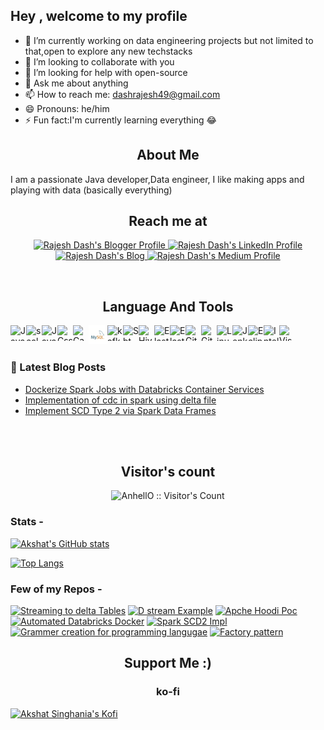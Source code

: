 ## Hey , welcome to my profile

- 🔭 I’m currently working on data engineering projects but not limited to that,open to explore any new techstacks
- 👯 I’m looking to collaborate with you
- 🤔 I’m looking for help with open-source
- 💬 Ask me about anything
- 📫 How to reach me: dashrajesh49@gmail.com
- 😄 Pronouns: he/him
- ⚡ Fun fact:I'm currently learning everything 😂

<h2 align="center">About Me</h2>

I am a passionate Java developer,Data engineer, I like making apps and playing with data (basically everything)

<h2 align="center">Reach me at</h2>

<p align="center">
  <a href="https://www.blogger.com/profile/15634381021427933250">
    <img src="https://www.vectorlogo.zone/logos/google/google-icon.svg" alt="Rajesh Dash's Blogger Profile" height="30" width="30">
  </a>

  <a href="https://www.linkedin.com/in/rajesh-kumar-dash-973b45119//">
    <img src="https://www.vectorlogo.zone/logos/linkedin/linkedin-icon.svg" alt="Rajesh Dash's LinkedIn Profile" height="30" width="30">
  </a>

  <a href="https://www.rajeshblogs.in/">
    <img src="https://www.vectorlogo.zone/logos/blogger/blogger-icon.svg" alt="Rajesh Dash's Blog" height="30" width="30">
  </a>
    <a href="https://rajeshblogs.medium.com/">
    <img src="https://www.vectorlogo.zone/logos/medium/medium-icon.svg" alt="Rajesh Dash's Medium Profile" height="30" width="30">
  </a>
</p>

<br />

<h2 align="center">Language And Tools</h2>

<img align="left" alt="Java" height="25" width="25" src="https://www.vectorlogo.zone/logos/java/java-icon.svg" />
<img align="left" alt="scala" height="25" width="25" src="https://www.vectorlogo.zone/logos/scala-lang/scala-lang-icon.svg" />
<img align="left" alt="Javascript" height="25" width="25" src="https://www.vectorlogo.zone/logos/javascript/javascript-icon.svg" />
<img align="left" alt="Css" height="25" width="25" src="https://www.vectorlogo.zone/logos/netlifyapp_watercss/netlifyapp_watercss-icon.svg" />
<img align="left" alt="Cassandra" height="25" width="25" src="https://www.vectorlogo.zone/logos/apache_cassandra/apache_cassandra-icon.svg" />
<img align="left" alt="MySQL" width="30px" src="https://raw.githubusercontent.com/github/explore/80688e429a7d4ef2fca1e82350fe8e3517d3494d/topics/mysql/mysql.png" />
<img align="left" alt="kafka" height="25" width="25" src="https://www.vectorlogo.zone/logos/apache_kafka/apache_kafka-icon.svg" />
<img align="left" alt="Sbt" height="25" width="25" src="https://www.vectorlogo.zone/logos/scala-sbt/scala-sbt-icon.svg" />
<img align="left" alt="Hive" height="25" width="25" src="https://www.vectorlogo.zone/logos/apache_hive/apache_hive-icon.svg" />
<img align="left" alt="Elastic" height="25" width="25" src="https://www.vectorlogo.zone/logos/elastic/elastic-icon.svg" />
<img align="left" alt="Elastic" height="25" width="25" src="https://www.vectorlogo.zone/logos/elasticco_kibana/elasticco_kibana-icon.svg" />
<img align="left" alt="Git" height="25" width="25" src="https://www.vectorlogo.zone/logos/git-scm/git-scm-icon.svg" />
<img align="left" alt="GitHub" height="25" width="25" src="https://www.vectorlogo.zone/logos/github/github-icon.svg" />
<img align="left" alt="Linux" height="25" width="25" src="https://www.vectorlogo.zone/logos/linux/linux-icon.svg" />
<img align="left" alt="Jenkins" height="25" width="25" src="https://www.vectorlogo.zone/logos/jenkins/jenkins-icon.svg" />
<img align="left" alt="Eclipse" height="25" width="25" src="https://www.vectorlogo.zone/logos/eclipse/eclipse-icon.svg" />
<img align="left" alt="IntelJIdea" height="25" width="25" src="https://www.vectorlogo.zone/logos/jetbrains/jetbrains-icon.svg" />
<img align="left" alt="Visual Studio Code" height="25" width="25" src="https://www.vectorlogo.zone/logos/visualstudio_code/visualstudio_code-icon.svg" />


<br />
<br />

### 📕 Latest Blog Posts

<!-- BLOG-POST-LIST:START -->
- [Dockerize Spark Jobs with Databricks Container Services](https://rajeshblogs.medium.com/dockerize-spark-jobs-with-databricks-container-services-d39aa430a3e3?source=rss-2f740d9a2655------2)
- [Implementation of cdc in spark using delta file](https://rajeshblogs.medium.com/streaming-kafka-topic-to-delta-table-in-scala-dbce86d1cdb2?source=rss-2f740d9a2655------2)
- [Implement SCD Type 2 via Spark Data Frames](https://rajeshblogs.medium.com/implement-scd-type-2-via-spark-data-frames-5d49a15c053d?source=rss-2f740d9a2655------2)
<!-- BLOG-POST-LIST:END -->

<br />
<br />

<h2 align="center">Visitor's count</h2>

<p align="center"><img src="https://profile-counter.glitch.me/rajesh2015/count.svg" alt="AnhellO :: Visitor's Count" /></p>

### Stats -

[![Akshat's GitHub stats](https://github-readme-stats.vercel.app/api?username=rajesh2015&show_icons=true&theme=dracula)](https://github.com/anuraghazra/github-readme-stats)

[![Top Langs](https://github-readme-stats.vercel.app/api/top-langs/?username=rajesh2015&layout=compact&show_icons=true&theme=dracula)](https://github.com/anuraghazra/github-readme-stats)

### Few of my Repos -
[![Streaming to delta Tables](https://github-readme-stats.vercel.app/api/pin/?username=rajesh2015&repo=spark-steraming-with-delltalake)](https://github.com/rajesh2015/spark-steraming-with-delltalake)
[![D stream Example](https://github-readme-stats.vercel.app/api/pin/?username=rajesh2015&repo=spark-dstream)](https://github.com/rajesh2015/spark-dstream)
[![Apche Hoodi Poc](https://github-readme-stats.vercel.app/api/pin/?username=rajesh2015&repo=hoodi-demo)](https://github.com/rajesh2015/hoodi-demo)
[![Automated Databricks Docker](https://github-readme-stats.vercel.app/api/pin/?username=rajesh2015&repo=automated-databricks-deploy)](https://github.com/rajesh2015/automated-databricks-deploy)
[![Spark SCD2 Impl](https://github-readme-stats.vercel.app/api/pin/?username=rajesh2015&repo=spark-scd2)](https://github.com/rajesh2015/spark-scd2)
[![Grammer creation for programming langugae](https://github-readme-stats.vercel.app/api/pin/?username=rajesh2015&repo=DSL-using-Xtext-and-Xtend)](https://github.com/rajesh2015/DSL-using-Xtext-and-Xtend)
[![Factory pattern](https://github-readme-stats.vercel.app/api/pin/?username=rajesh2015&repo=Factory-Pattern-by-leveraging-Lambda-)](https://github.com/rajesh2015/Factory-Pattern-by-leveraging-Lambda-)




<h2 align='center'>Support Me :)</h2>
<div><h3 align='center'>ko-fi</h3>
<div display='flex'>
  <a href="https://ko-fi.com/rajeshkumardash">
    <img src="https://storage.ko-fi.com/cdn/useruploads/daa80581-9fa9-4ae1-83d3-76adc1e0fd20.png" alt="Akshat Singhania's Kofi" width='40%'>
  </a>
</p></div>
</div>
